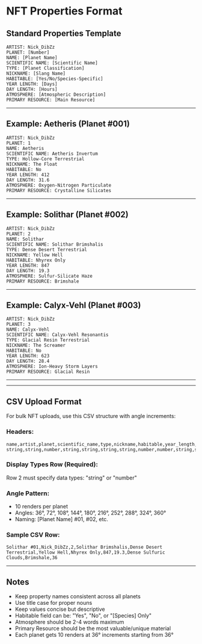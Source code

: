 # NFT Properties Format

## Standard Properties Template

```
ARTIST: Nick_DibZz
PLANET: [Number]
NAME: [Planet Name]
SCIENTIFIC NAME: [Scientific Name]
TYPE: [Planet Classification]
NICKNAME: [Slang Name]
HABITABLE: [Yes/No/Species-Specific]
YEAR LENGTH: [Days]
DAY LENGTH: [Hours]
ATMOSPHERE: [Atmospheric Description]
PRIMARY RESOURCE: [Main Resource]
```

---

## Example: Aetheris (Planet #001)

```
ARTIST: Nick_DibZz
PLANET: 1
NAME: Aetheris
SCIENTIFIC NAME: Aetheris Invertum
TYPE: Hollow-Core Terrestrial
NICKNAME: The Float
HABITABLE: No
YEAR LENGTH: 412
DAY LENGTH: 31.6
ATMOSPHERE: Oxygen-Nitrogen Particulate
PRIMARY RESOURCE: Crystalline Silicates
```

---

## Example: Solithar (Planet #002)

```
ARTIST: Nick_DibZz
PLANET: 2
NAME: Solithar
SCIENTIFIC NAME: Solithar Brimshalis
TYPE: Dense Desert Terrestrial
NICKNAME: Yellow Hell
HABITABLE: Nhyrex Only
YEAR LENGTH: 847
DAY LENGTH: 19.3
ATMOSPHERE: Sulfur-Silicate Haze
PRIMARY RESOURCE: Brimshale
```

---

## Example: Calyx-Vehl (Planet #003)

```
ARTIST: Nick_DibZz
PLANET: 3
NAME: Calyx-Vehl
SCIENTIFIC NAME: Calyx-Vehl Resonantis
TYPE: Glacial Resin Terrestrial
NICKNAME: The Screamer
HABITABLE: No
YEAR LENGTH: 623
DAY LENGTH: 28.4
ATMOSPHERE: Ion-Heavy Storm Layers
PRIMARY RESOURCE: Glacial Resin
```

---

---

## CSV Upload Format

For bulk NFT uploads, use this CSV structure with angle increments:

### Headers:
```
name,artist,planet,scientific_name,type,nickname,habitable,year_length,day_length,atmosphere,primary_resource,angle
string,string,number,string,string,string,string,number,number,string,string,number
```

### Display Types Row (Required):
Row 2 must specify data types: "string" or "number"

### Angle Pattern:
- 10 renders per planet
- Angles: 36°, 72°, 108°, 144°, 180°, 216°, 252°, 288°, 324°, 360°
- Naming: [Planet Name] #01, #02, etc.

### Sample CSV Row:
```
Solithar #01,Nick_DibZz,2,Solithar Brimshalis,Dense Desert Terrestrial,Yellow Hell,Nhyrex Only,847,19.3,Dense Sulfuric Clouds,Brimshale,36
```

---

## Notes

- Keep property names consistent across all planets
- Use title case for proper nouns
- Keep values concise but descriptive
- Habitable field can be: "Yes", "No", or "[Species] Only"
- Atmosphere should be 2-4 words maximum
- Primary Resource should be the most valuable/unique material
- Each planet gets 10 renders at 36° increments starting from 36°
